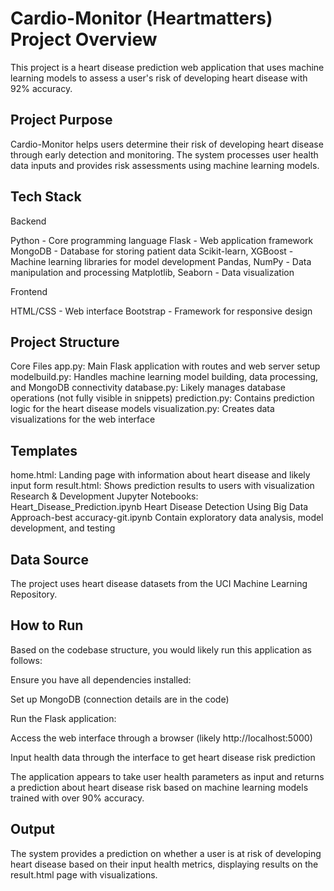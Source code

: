 # Cardio-Monitor (Heartmatters) Project Overview
This project is a heart disease prediction web application that uses machine learning models to assess a user's risk of developing heart disease with 92% accuracy.

## Project Purpose
Cardio-Monitor helps users determine their risk of developing heart disease through early detection and monitoring. The system processes user health data inputs and provides risk assessments using machine learning models.

## Tech Stack

Backend

Python - Core programming language
Flask - Web application framework
MongoDB - Database for storing patient data
Scikit-learn, XGBoost - Machine learning libraries for model development
Pandas, NumPy - Data manipulation and processing
Matplotlib, Seaborn - Data visualization

Frontend

HTML/CSS - Web interface
Bootstrap - Framework for responsive design

## Project Structure

Core Files
app.py: Main Flask application with routes and web server setup
modelbuild.py: Handles machine learning model building, data processing, and MongoDB connectivity
database.py: Likely manages database operations (not fully visible in snippets)
prediction.py: Contains prediction logic for the heart disease models
visualization.py: Creates data visualizations for the web interface

## Templates

home.html: Landing page with information about heart disease and likely input form
result.html: Shows prediction results to users with visualization
Research & Development
Jupyter Notebooks:
Heart_Disease_Prediction.ipynb
Heart Disease Detection Using Big Data Approach-best accuracy-git.ipynb
Contain exploratory data analysis, model development, and testing

## Data Source

The project uses heart disease datasets from the UCI Machine Learning Repository.

## How to Run

Based on the codebase structure, you would likely run this application as follows:

Ensure you have all dependencies installed:

Set up MongoDB (connection details are in the code)

Run the Flask application:

Access the web interface through a browser (likely http://localhost:5000)

Input health data through the interface to get heart disease risk prediction

The application appears to take user health parameters as input and returns a prediction about heart disease risk based on machine learning models trained with over 90% accuracy.

## Output

The system provides a prediction on whether a user is at risk of developing heart disease based on their input health metrics, displaying results on the result.html page with visualizations.